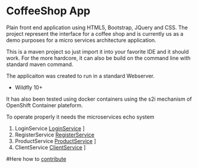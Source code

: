 # CoffeeShop App

Plain front end application using HTML5, Bootstrap, JQuery and CSS.  The project represent the interface for a coffee shop and is currently us as a demo purposes for a micro services architecture application. 

This is a maven project so just import it into your favorite IDE and it should work.  For the more hardcore, it can also be build on the command line with standard maven command.

The applicaiton was created to run in a standard Webserver.
* Wildfly 10+

It has also been tested using docker containers using the s2i mechanism of OpenShift Container plateform.

To operate properly it needs the microservices echo system

1. LoginService [LoginService](https://github.com/TheCatCoders/loginService) ]
2. RegisterService [RegisterService](https://github.com/TheCatCoders/registrationService)
3. ProductService [ProductService](https://github.com/TheCatCoders/productService) ]
4. ClientService [ClientService](https://github.com/TheCatCoders/clientService) ]


#Here how to [contribute](CONTRIBUTING.md)
